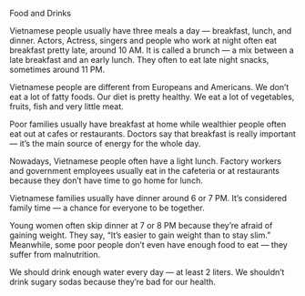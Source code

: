 Food and Drinks

Vietnamese people usually have three meals a day — breakfast, lunch, and dinner.
Actors, Actress, singers and people who work at night often eat breakfast pretty late, around 10 AM. It is called a brunch — a mix between a late breakfast and an early lunch. They often to eat late night snacks, sometimes around 11 PM.

Vietnamese people are different from Europeans and Americans. We don’t eat a lot of fatty foods. Our diet is pretty healthy. We eat a lot of vegetables, fruits, fish and very little meat.

Poor families usually have breakfast at home while wealthier people often eat out at cafes or restaurants.
Doctors say that breakfast is really important — it’s the main source of energy for the whole day.

Nowadays, Vietnamese people often have a light lunch.
Factory workers and government employees usually eat in the cafeteria or at restaurants because they don’t have time to go home for lunch.

Vietnamese families usually have dinner around 6 or 7 PM. It’s considered family time — a chance for everyone to be together.

Young women often skip dinner at 7 or 8 PM because they’re afraid of gaining weight.
They say, “It’s easier to gain weight than to stay slim.”
Meanwhile, some poor people don’t even have enough food to eat — they suffer from malnutrition.

We should drink enough water every day — at least 2 liters.
We shouldn’t drink sugary sodas because they’re bad for our health.
